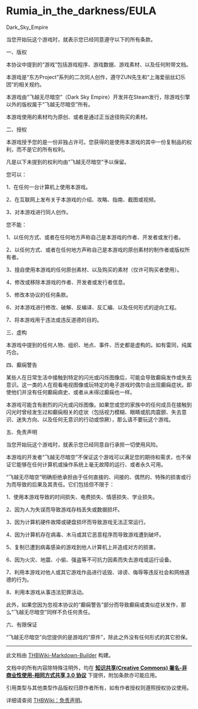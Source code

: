 # Rumia_in_the_darkness/EULA

<!-- source html: G:\repos\THBWiki-Markdown-Builder\THBWikiMarkdown\Temp\main\7\7d\ns0%3ARumia_in_the_darkness%2FEULA.html -->

Dark_Sky_Empire

  
当您开始玩这个游戏时，就表示您已经同意遵守以下的所有条款。
  
  
  

  
  
一、版权
  
  
本协议中提到的“游戏”包括游戏程序、游戏数据、游戏素材、以及任何附带文档。
  
  
本游戏是“东方Project”系列的二次同人创作，遵守ZUN先生和“上海爱丽丝幻乐团”的相关规约。
  
  
本游戏由“飞越无尽暗空”（Dark Sky Empire）开发并在Steam发行，除游戏引擎以外的版权属于“飞越无尽暗空”所有。
  
  
本游戏使用的素材均为原创、或者是通过正当途径购买的素材。
  
  
  

  
  
二、授权
  
  
本游戏授予您的是一份非独占许可。您获得的是使用本游戏的其中一份复制品的权利，而不是它的所有权利。
  
  
凡是以下未提到的权利均由“飞越无尽暗空”予以保留。
  
  
  

您可以：
  
  
1、在任何一台计算机上使用本游戏。
  
  
2、在互联网上发布关于本游戏的介绍、攻略、指南、截图或视频。
  
  
3、对本游戏进行同人创作。
  
  
  

您不能：
  
  
1、以任何方式、或者在任何地方声称自己是本游戏的作者、开发者或发行者。
  
  
2、以任何方式、或者在任何地方声称自己是本游戏的原创素材的制作者或版权所有者。
  
  
3、擅自使用本游戏的任何原创素材、以及购买的素材（仅许可购买者使用）。
  
  
4、修改或移除本游戏的作者、开发者或发行者信息。
  
  
5、修改本协议的任何条款。
  
  
6、对本游戏进行修改、破解、反编译、反汇编、以及任何形式的逆向工程。
  
  
7、将本游戏用于违法或违反道德的目的。
  
  
  

  
  
三、虚构
  
  
本游戏中提到的任何人物、组织、地点、事件、历史都是虚构的。如有雷同，纯属巧合。
  
  
  

  
  
四、癫痫警告
  
  
某些人在日常生活中接触到特定的闪光或闪烁图像后，可能会导致癫痫发作或失去意识。这一类的人在观看电视图像或玩特定的电子游戏时偶尔会出现癫痫症状。即使他们并没有任何癫痫病史、或者从未得过癫痫也一样。
  
  
本游戏可能含有剧烈的闪光或闪烁图像。如果您或您的家族中的任何成员在接触到闪光时曾经发生过和癫痫相关的症状（包括视力模糊、眼睛或肌肉震颤、失去意识、迷失方向、以及任何无意识的行动或惊厥），那么请不要玩这个游戏。
  
  
  

  
  
五、免责声明
  
  
当您开始玩这个游戏时，就表示您已经同意自行承担一切使用风险。
  
  
本游戏的开发者“飞越无尽暗空”不保证这个游戏可以满足您的期待和需求，也不保证它能够在任何计算机或操作系统上毫无故障的运行、或者永久可用。
  
  
“飞越无尽暗空”明确拒绝承担由于任何直接的、间接的、偶然的、特殊的损害或行为而导致的后果及其责任。它们包括但不限于：
  
  
1、使用本游戏导致的时间损失、电费损失、情感损失、学业损失。
  
  
2、因为人为失误而导致游戏存档丢失或数据损坏。
  
  
3、因为计算机硬件故障或硬盘损坏而导致游戏无法正常运行。
  
  
4、因为计算机存在病毒、木马或其它恶意程序而导致游戏遭到破坏。
  
  
5、复制已遭到病毒感染的游戏到他人计算机上并造成对方的损害。
  
  
6、因为火灾、地震、小偷、强盗等不可抗力因素而失去游戏或运行设备。
  
  
7、利用本游戏对他人或其它游戏作品进行诋毁、诽谤、侮辱等违反社会和网络道德的行为。
  
  
8、利用本游戏从事违法犯罪活动。
  
  
此外，如果您因为忽视本协议的“癫痫警告”部分而导致癫痫或类似症状发作，那么“飞越无尽暗空”同样不负任何责任。
  
  
  

  
  
六、有限保证
  
  
“飞越无尽暗空”向您提供的是游戏的“原件”，除此之外没有任何形式的其它担保。
  





---

此文档由 [THBWiki-Markdown-Builder](https://github.com/Delsin-Yu/THBWiki-Markdown-Builder) 构建。

文档中的所有内容除特殊注明外，均在 [**知识共享(Creative Commons) 署名-非商业性使用-相同方式共享 3.0 协议**](https://creativecommons.org/licenses/by-sa/3.0/deed.zh-hans) 下提供，附加条款亦可能应用。

引用类型与其他类型作品版权归原作者所有，如有作者授权则遵照授权协议使用。

详细请查阅 [THBWiki：免责声明](https://thbwiki.cc/THBWiki:%E5%85%8D%E8%B4%A3%E5%A3%B0%E6%98%8E)。


